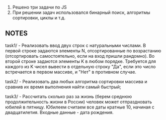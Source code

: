 1. Решено три задачи по JS
2. При решении задач использовался бинарный поиск, алгоритмы сортировки, циклы и т.д.

NOTES
---
task1/ - Реализовать ввод двух строк с натуральными числами. В первой строке задаются элементы N, отсортированные по возрастанию (отсортировать самостоятельно, если на вход пришли рандомно). Во второй строке задаются элементы K в любом порядке. Требуется для каждого из K чисел вывести в отдельную строку "Да", если это число встречается в первом массиве, и "Нет" в противном случае.

task2/ - Реализовать два любых алгоритма сортировки массива и сравнив их время выполнения найти самый быстрый;

task3/ - Рассчитать сколько раз за жизнь (берем среднюю продолжительность жизни в России) человек может отпраздновать юбилей в пятницу. Юбилеем считаем все даты кратные 10, начиная с двадцатилетия. Входные данные - дата рождения.
